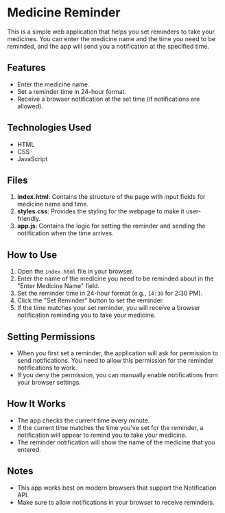 # Medicine Reminder

This is a simple web application that helps you set reminders to take your medicines. You can enter the medicine name and the time you need to be reminded, and the app will send you a notification at the specified time.

## Features

- Enter the medicine name.
- Set a reminder time in 24-hour format.
- Receive a browser notification at the set time (if notifications are allowed).

## Technologies Used

- HTML
- CSS
- JavaScript

## Files

1. **index.html**: Contains the structure of the page with input fields for medicine name and time.
2. **styles.css**: Provides the styling for the webpage to make it user-friendly.
3. **app.js**: Contains the logic for setting the reminder and sending the notification when the time arrives.

## How to Use

1. Open the `index.html` file in your browser.
2. Enter the name of the medicine you need to be reminded about in the "Enter Medicine Name" field.
3. Set the reminder time in 24-hour format (e.g., `14:30` for 2:30 PM).
4. Click the "Set Reminder" button to set the reminder.
5. If the time matches your set reminder, you will receive a browser notification reminding you to take your medicine.

## Setting Permissions

- When you first set a reminder, the application will ask for permission to send notifications. You need to allow this permission for the reminder notifications to work.
- If you deny the permission, you can manually enable notifications from your browser settings.

## How It Works

- The app checks the current time every minute.
- If the current time matches the time you've set for the reminder, a notification will appear to remind you to take your medicine.
- The reminder notification will show the name of the medicine that you entered.

## Notes

- This app works best on modern browsers that support the Notification API.
- Make sure to allow notifications in your browser to receive reminders.
